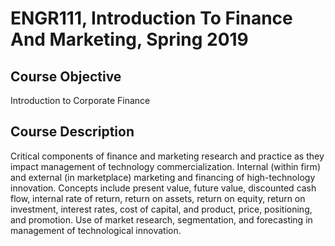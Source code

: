 # ENGR111, Introduction To Finance And Marketing, Spring 2019

## Course Objective
Introduction to Corporate Finance

## Course Description
Critical components of finance and marketing research and practice as they impact management of technology commercialization. Internal (within firm) and external (in marketplace) marketing and financing of high-technology innovation. Concepts include present value, future value, discounted cash flow, internal rate of return, return on assets, return on equity, return on investment, interest rates, cost of capital, and product, price, positioning, and promotion. Use of market research, segmentation, and forecasting in management of technological innovation.

